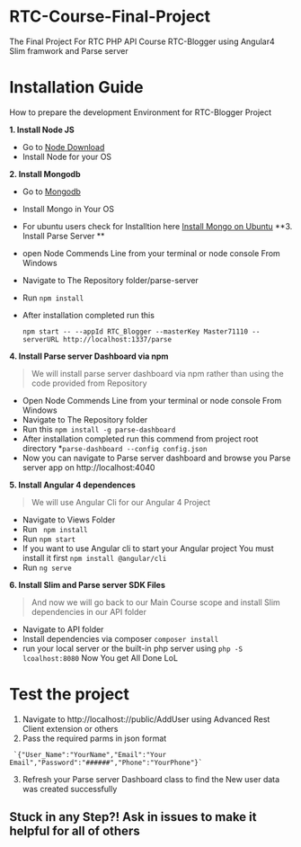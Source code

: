 # RTC-Course-Final-Project
The Final Project For  RTC PHP API Course RTC-Blogger using Angular4 Slim framwork and Parse server 
# Installation Guide 

How to prepare the development Environment for RTC-Blogger Project

**1. Install Node JS**
   
 * Go to [Node Download](https://nodejs.org/en/download/)
 * Install Node for your OS 

**2. Install Mongodb** 
  * Go to [Mongodb](https://www.mongodb.com/download-center?jmp=nav#community)
  * Install Mongo in Your OS 
  * For ubuntu users check for Installtion  here [Install Mongo on Ubuntu](https://www.digitalocean.com/community/tutorials/how-to-install-mongodb-on-ubuntu-16-04) 
**3. Install Parse Server **
  * open Node Commends Line from your terminal or node console From Windows
  * Navigate to  The Repository folder/parse-server
  * Run `npm install`
  * After installation completed run this

    `npm start -- --appId RTC_Blogger --masterKey Master71110 --serverURL http://localhost:1337/parse`
  
**4. Install Parse server Dashboard via npm**

>We will install parse server dashboard via npm rather than using the code provided from Repository

* Open Node Commends Line from your terminal or node console From Windows
* Navigate to  The Repository folder
* Run this  `npm install -g parse-dashboard`
* After installation completed run this commend from project root directory 
*`parse-dashboard --config config.json `
* Now you can navigate to Parse server dashboard and browse you Parse server app on http://localhost:4040

**5. Install Angular 4 dependences**
>We will use Angular Cli for our Angular 4 Project
* Navigate to Views Folder
* Run ` npm install`
* Run `npm start`
* If you want to use Angular cli  to start your Angular project 
   You must install it first `npm install @angular/cli` 
* Run `ng serve` 

**6. Install Slim and Parse server SDK Files**

> And now we will go back to our Main Course scope and install Slim dependencies in our API folder 
* Navigate to API folder 
* Install dependencies via composer `composer install `
* run your local server or the built-in php server using `php -S lcoalhost:8080` 
Now You get All Done LoL 
# Test the project 
   1. Navigate to http://localhost://public/AddUser using Advanced Rest Client extension or others  
   2. Pass the required parms in json format

     `{"User_Name":"YourName","Email":"Your Email","Password":"######","Phone":"YourPhone"}`
   3. Refresh your Parse server Dashboard  class to find  the New user data was created successfully 
   
##  Stuck in any Step?!  Ask in issues to make it helpful for all of others 
     
            
  
      
  
  

